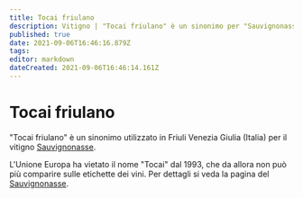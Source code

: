 ```yaml
---
title: Tocai friulano
description: Vitigno | "Tocai friulano" è un sinonimo per "Sauvignonasse"
published: true
date: 2021-09-06T16:46:16.879Z
tags: 
editor: markdown
dateCreated: 2021-09-06T16:46:14.161Z
---
```


# Tocai friulano

"Tocai friulano" è un sinonimo utilizzato in Friuli Venezia Giulia (Italia) per il vitigno [Sauvignonasse](/vitigni/Francia/bacca-bianca/sauvignonasse).

L'Unione Europa ha vietato il nome "Tocai" dal 1993, che da allora non può più comparire sulle etichette dei vini. Per dettagli si veda la pagina del [Sauvignonasse](/vitigni/Francia/bacca-bianca/sauvignonasse).